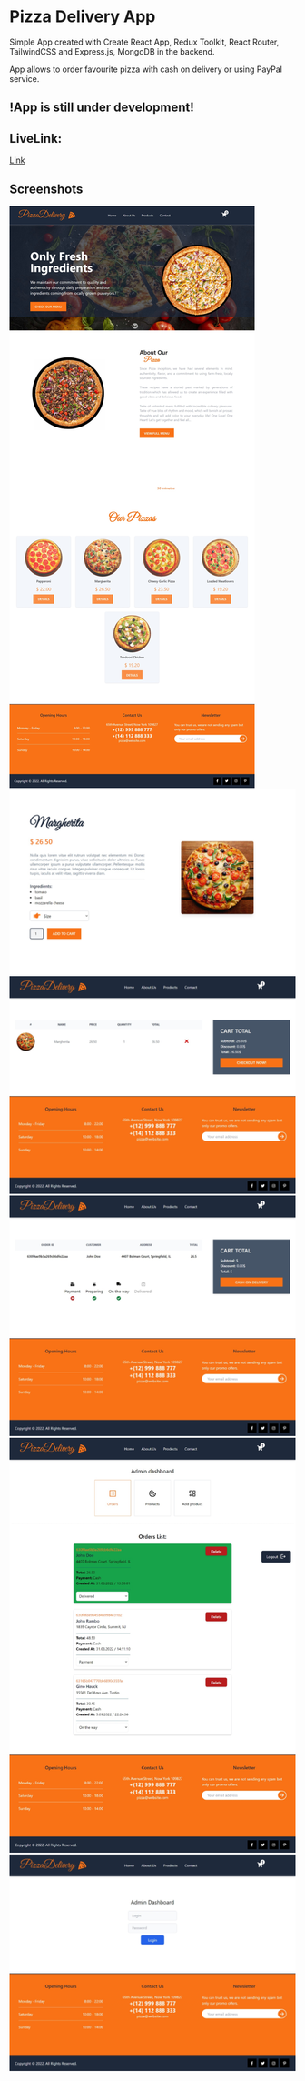 # Pizza Delivery App

Simple App created with Create React App, Redux Toolkit, React Router, TailwindCSS and Express.js, MongoDB in the backend.

App allows to order favourite pizza with cash on delivery or using PayPal service.

## !App is still under development!

## LiveLink: 
[Link](https://pizzadeliveryappv1.herokuapp.com/)

## Screenshots

![screenshot](screens/screen1.jpeg)
![screenshot](screens/screen2.jpeg)
![screenshot](screens/screen3.jpeg)
![screenshot](screens/screen4.jpeg)
![screenshot](screens/screen5.jpeg)
![screenshot](screens/screen6.jpeg)
